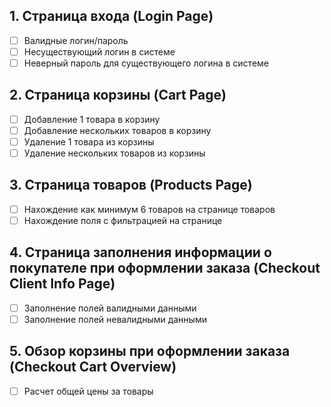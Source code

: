 ## 1. Страница входа (Login Page)

- [ ] Валидные логин/пароль
- [ ] Несуществующий логин в системе
- [ ] Неверный пароль для существующего логина в системе

## 2. Страница корзины (Cart Page)

- [ ] Добавление 1 товара в корзину
- [ ] Добавление нескольких товаров в корзину
- [ ] Удаление 1 товара из корзины
- [ ] Удаление нескольких товаров из корзины

## 3. Страница товаров (Products Page)

- [ ] Нахождение как минимум 6 товаров на странице товаров
- [ ] Нахождение поля с фильтрацией на странице

## 4. Страница заполнения информации о покупателе при оформлении заказа (Checkout Client Info Page)

- [ ] Заполнение полей валидными данными
- [ ] Заполнение полей невалидными данными

## 5. Обзор корзины при оформлении заказа (Checkout Cart Overview)

- [ ] Расчет общей цены за товары